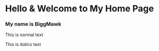 # Hello & Welcome to My Home Page

### My name is BiggMawk

This is normal text

This is *italics* text
